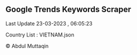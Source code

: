 

## Google Trends Keywords Scraper 
 
Last Update 23-03-2023 , 06:05:23

Country List :
VIETNAM.json



© Abdul Muttaqin 
